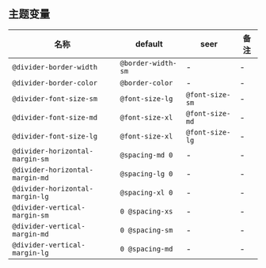 ## 主题变量

| 名称 | default | seer | 备注 |
| --- | --- | --- | --- |
| `@divider-border-width` | `@border-width-sm` | - | - |
| `@divider-border-color` | `@border-color` | - | - |
| `@divider-font-size-sm` | `@font-size-lg` | `@font-size-sm` | - |
| `@divider-font-size-md` | `@font-size-xl` | `@font-size-md` | - |
| `@divider-font-size-lg` | `@font-size-xl` | `@font-size-lg` | - |
| `@divider-horizontal-margin-sm` | `@spacing-md 0` | - | - |
| `@divider-horizontal-margin-md` | `@spacing-lg 0` | - | - |
| `@divider-horizontal-margin-lg` | `@spacing-xl 0` | - | - |
| `@divider-vertical-margin-sm` | `0 @spacing-xs` | - | - |
| `@divider-vertical-margin-md` | `0 @spacing-sm` | - | - |
| `@divider-vertical-margin-lg` | `0 @spacing-md` | - | - |
